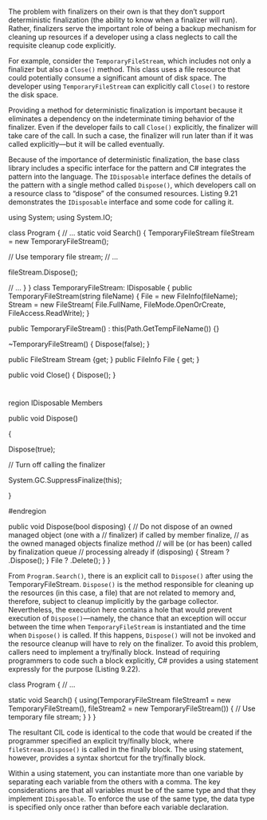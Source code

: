 
The problem with finalizers on their own is that they don’t support deterministic finalization (the ability to know when a finalizer will run). Rather, finalizers serve the important role of being a backup mechanism for cleaning up resources if a developer using a class neglects to call the requisite cleanup code explicitly.

For example, consider the `TemporaryFileStream`, which includes not only a finalizer but also a `Close()` method. This class uses a file resource that could potentially consume a significant amount of disk space. The developer using `TemporaryFileStream` can explicitly call `Close()` to restore the disk space.

Providing a method for deterministic finalization is important because it eliminates a dependency on the indeterminate timing behavior of the finalizer. Even if the developer fails to call `Close()` explicitly, the finalizer will take care of the call. In such a case, the finalizer will run later than if it was called explicitly—but it will be called eventually.

Because of the importance of deterministic finalization, the base class library includes a specific interface for the pattern and C# integrates the pattern into the language. The `IDisposable` interface defines the details of the pattern with a single method called `Dispose()`, which developers call on a resource class to “dispose” of the consumed resources. Listing 9.21 demonstrates the `IDisposable` interface and some code for calling it.

using System;
using System.IO;

class Program
{
 // ...
 static void Search()
 {
  TemporaryFileStream fileStream =
   new TemporaryFileStream();

  // Use temporary file stream;
  // ...

  fileStream.Dispose();

  // ...
 }
}
class TemporaryFileStream: IDisposable
{
 public TemporaryFileStream(string fileName)
 {
  File = new FileInfo(fileName);
  Stream = new FileStream(
   File.FullName, FileMode.OpenOrCreate,
   FileAccess.ReadWrite);
 }

 public TemporaryFileStream()
 : this(Path.GetTempFileName()) {}

 ~TemporaryFileStream()
 {
  Dispose(false);
 }

 public FileStream Stream {get; }
 public FileInfo File {  get; }

 public void Close()
 {
  Dispose();
 }

 #
 region IDisposable Members

 public void Dispose()

 {

  Dispose(true);

  // Turn off calling the finalizer

  System.GC.SuppressFinalize(this);

 }

 #endregion

 public void Dispose(bool disposing)
 {
  // Do not dispose of an owned managed object (one with a
  // finalizer) if called by member finalize,
  // as the owned managed objects finalize method
  // will be (or has been) called by finalization queue
  // processing already
  if (disposing)
  {
   Stream ? .Dispose();
  }
  File ? .Delete();
 }
}

From `Program.Search()`, there is an explicit call to `Dispose()` after using the TemporaryFileStream. `Dispose()` is the method responsible for cleaning up the resources (in this case, a file) that are not related to memory and, therefore, subject to cleanup implicitly by the garbage collector. Nevertheless, the execution here contains a hole that would prevent execution of `Dispose()`—namely, the chance that an exception will occur between the time when `TemporaryFileStream` is instantiated and the time when `Dispose()` is called. If this happens, `Dispose()` will not be invoked and the resource cleanup will have to rely on the finalizer. To avoid this problem, callers need to implement a try/finally block. Instead of requiring programmers to code such a block explicitly, C# provides a using statement expressly for the purpose (Listing 9.22).

class Program
{
 // ...
 
 static void Search()
 {
  using(TemporaryFileStream fileStream1 =
   new TemporaryFileStream(),
   fileStream2 = new TemporaryFileStream())
  {
   // Use temporary file stream;
  }
 }
}

The resultant CIL code is identical to the code that would be created if the programmer specified an explicit try/finally block, where `fileStream.Dispose()` is called in the finally block. The using statement, however, provides a syntax shortcut for the try/finally block.

Within a using statement, you can instantiate more than one variable by separating each variable from the others with a comma. The key considerations are that all variables must be of the same type and that they implement `IDisposable`. To enforce the use of the same type, the data type is specified only once rather than before each variable declaration.
